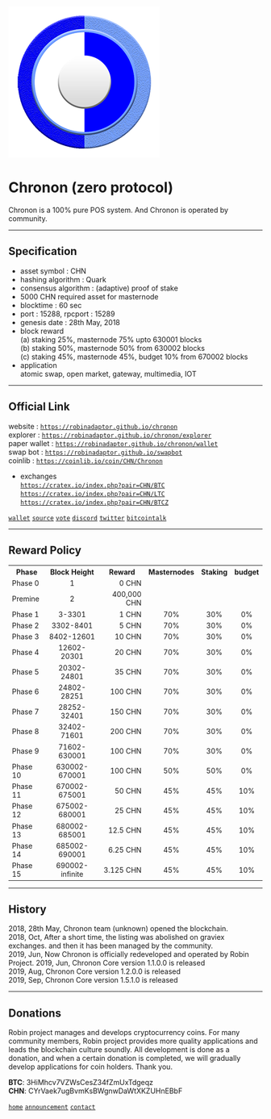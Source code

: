 ![](https://github.com/robinadaptor/logo/blob/master/chronon.png)   

# Chronon (zero protocol)
  
Chronon is a 100% pure POS system. And Chronon is operated by community.
  
***
## Specification  
  
* asset symbol : CHN  
* hashing algorithm : Quark  
* consensus algorithm : (adaptive) proof of stake  
* 5000 CHN required asset for masternode  
* blocktime : 60 sec  
* port : 15288, rpcport : 15289  
* genesis date : 28th May, 2018  
* block reward  
  (a) staking 25%, masternode 75% upto 630001 blocks   
  (b) staking 50%, masternode 50% from 630002 blocks   
  (c) staking 45%, masternode 45%, budget 10% from 670002 blocks   
* application   
  atomic swap, open market, gateway, multimedia, IOT
  
***
## Official Link  
  
website : [`https://robinadaptor.github.io/chronon`](https://robinadaptor.github.io/chronon)      
explorer : [`https://robinadaptor.github.io/chronon/explorer`](https://robinadaptor.github.io/chronon/explorer)   
paper wallet : [`https://robinadaptor.github.io/chronon/wallet`](https://robinadaptor.github.io/chronon/wallet)   
swap bot : [`https://robinadaptor.github.io/swapbot`](https://robinadaptor.github.io/swapbot)   
coinlib : [`https://coinlib.io/coin/CHN/Chronon`](https://coinlib.io/coin/CHN/Chronon)  

* exchanges  
[`https://cratex.io/index.php?pair=CHN/BTC`](https://cratex.io/index.php?pair=CHN/BTC)  
[`https://cratex.io/index.php?pair=CHN/LTC`](https://cratex.io/index.php?pair=CHN/LTC)  
[`https://cratex.io/index.php?pair=CHN/BTCZ`](https://cratex.io/index.php?pair=CHN/BTCZ)  
  
[`wallet`](https://github.com/robinadaptor/chronon/releases) [`source`](https://github.com/robinadaptor/chronon) [`vote`](https://robinadaptor.github.io/chronon/vote) [`discord`](https://discord.gg/zYvFFJU) [`twitter`](https://twitter.com/robinadaptor) [`bitcointalk`](https://bitcointalk.org/index.php?topic=5149230)         

***
## Reward Policy  

<table>
<th>Phase</th><th>Block Height</th><th>Reward</th><th>Masternodes</th><th>Staking</th><th>budget</th>
<tr><td>Phase 0</td><td align="center">1</td><td align="right">0 CHN</td><td align="center"></td><td align="center"></td><td align="center"></td></tr>
<tr><td>Premine</td><td align="center">2</td><td align="right">400,000 CHN</td><td align="center"></td><td align="center"></td><td align="center"></td></tr>
<tr><td>Phase 1</td><td align="center">3-3301</td><td align="right">1 CHN</td><td align="center">70%</td><td align="center">30%</td><td align="center">0%</td></tr>
<tr><td>Phase 2</td><td align="center">3302-8401</td><td align="right">5 CHN</td><td align="center">70%</td><td align="center">30%</td><td align="center">0%</td></tr>
<tr><td>Phase 3</td><td align="center">8402-12601</td><td align="right">10 CHN</td><td align="center">70%</td><td align="center">30%</td><td align="center">0%</td></tr>
<tr><td>Phase 4</td><td align="center">12602-20301</td><td align="right">20 CHN</td><td align="center">70%</td><td align="center">30%</td><td align="center">0%</td></tr>
<tr><td>Phase 5</td><td align="center">20302-24801</td><td align="right">35 CHN</td><td align="center">70%</td><td align="center">30%</td><td align="center">0%</td></tr>
<tr><td>Phase 6</td><td align="center">24802-28251</td><td align="right">100 CHN</td><td align="center">70%</td><td align="center">30%</td><td align="center">0%</td></tr>
<tr><td>Phase 7</td><td align="center">28252-32401</td><td align="right">150 CHN</td><td align="center">70%</td><td align="center">30%</td><td align="center">0%</td></tr>
<tr><td>Phase 8</td><td align="center">32402-71601</td><td align="right">200 CHN</td><td align="center">70%</td><td align="center">30%</td><td align="center">0%</td></tr>
<tr><td>Phase 9</td><td align="center">71602-630001</td><td align="right">100 CHN</td><td align="center">70%</td><td align="center">30%</td><td align="center">0%</td></tr>
<tr><td>Phase 10</td><td align="center">630002-670001</td><td align="right">100 CHN</td><td align="center">50%</td><td align="center">50%</td><td align="center">0%</td></tr>
<tr><td>Phase 11</td><td align="center">670002-675001</td><td align="right">50 CHN</td><td align="center">45%</td><td align="center">45%</td><td align="center">10%</td></tr>
<tr><td>Phase 12</td><td align="center">675002-680001</td><td align="right">25 CHN</td><td align="center">45%</td><td align="center">45%</td><td align="center">10%</td></tr>
<tr><td>Phase 13</td><td align="center">680002-685001</td><td align="right">12.5 CHN</td><td align="center">45%</td><td align="center">45%</td><td align="center">10%</td></tr>
<tr><td>Phase 14</td><td align="center">685002-690001</td><td align="right">6.25 CHN</td><td align="center">45%</td><td align="center">45%</td><td align="center">10%</td></tr>
<tr><td>Phase 15</td><td align="center">690002-infinite</td><td align="right">3.125 CHN</td><td align="center">45%</td><td align="center">45%</td><td align="center">10%</td></tr>
</table>

***
## History  
  
2018, 28th May, Chronon team (unknown) opened the blockchain.  
2018, Oct, After a short time, the listing was abolished on graviex exchanges. and then it has been managed by the community.  
2019, Jun, Now Chronon is officially redeveloped and operated by Robin Project.
2019, Jun, Chronon Core version 1.1.0.0 is released   
2019, Aug, Chronon Core version 1.2.0.0 is released   
2019, Sep, Chronon Core version 1.5.1.0 is released  

***
## Donations 
  
Robin project manages and develops cryptocurrency coins. For many community members, Robin project provides more quality applications and leads the blockchain culture soundly. All development is done as a donation, and when a certain donation is completed, we will gradually develop applications for coin holders. Thank you.  
  
**BTC**: 3HiMhcv7VZWsCesZ34fZmUxTdgeqz    
**CHN**: CYrVaek7ugBvmKsBWgnwDaWtXKZUHnEBbF  
  
[`home`](https://github.com/robinadaptor)  [`announcement`](https://github.com/robinadaptor/announcement)  [`contact`](https://github.com/robinadaptor/POS-helper)  